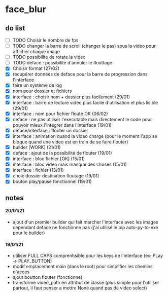 # face_blur


## do list
- [ ] TODO Choisir le nombre de fps
- [ ] TODO changer la barre de scroll (changer le pas) sous la video pour afficher chaque image
- [ ] TODO possibilite de rotate la video
- [ ] TODO deface : possibilite d'annuler le flouttage
- [x] Choisir format (27/02)
- [x] récupérer données de deface pour la barre de progression dans l'interface
- [x] faire un système de log
- [x] nom pour dossier et fichiers
- [x] interface : choisir nom + dossier plus facilement (29/01)
- [x] interface : barre de lecture vidéo plus facile d'utilisation et plus lisible (29/01)
- [x] interface : nom pour fichier flouté OK (06/02)
- [x] deface : ne pas utiliser l'executable mais directement le code pour pouvoir mieux l'integrer dans l'interface (19/01)
- [x] deface/interface : flouter un dossier
- [x] interface : animation quand la video charge (pour le moment l'app se bloque quand une video est en train de se faire flouter)
- [x] builder [WORK] (21/01)
- [x] deface : ajout de la possibilité de flouter (19/01)
- [x] interface : bloc fichier [OK] (15/01)
- [x] interface : bloc video mais manque des choses (15/01)
- [x] interface : fichier (13/01)
- [x] choix dossier destination floutage (19/01)
- [x] bouton play/pause fonctionnel (19/01)

## notes 
#### 20/01/21
- ajout d'un premier builder qui fait marcher l'interface avec les images cependant deface ne fonctionne pas (j'ai utilisé le pip auto-py-to-exe pour le builder)

#### 19/01/21
- utiliser FULL CAPS comprenhsible pour les keys de l'interface (ex: PLay -> PLAY_BUTTON)
- modif emplacement main (dans le root) pour simplifier les chemins d'acces
- ajout boutton flouter (fonctionne)
- transforme video_path en attribut de classe (plus simple pour l'utiliser partout, il faut penser a mettre None quand pas de video select)

